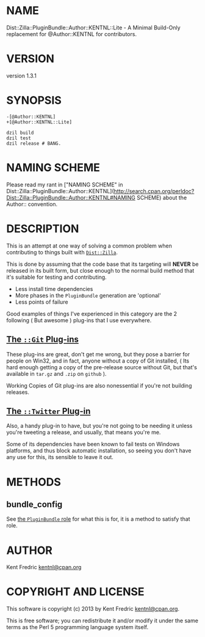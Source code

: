 # NAME

Dist::Zilla::PluginBundle::Author::KENTNL::Lite - A Minimal Build-Only replacement for @Author::KENTNL for contributors.

# VERSION

version 1.3.1

# SYNOPSIS

    -[@Author::KENTNL]
    +[@Author::KENTNL::Lite]

    dzil build
    dzil test
    dzil release # BANG.

# NAMING SCHEME

Please read my rant in ["NAMING SCHEME" in Dist::Zilla::PluginBundle::Author::KENTNL](http://search.cpan.org/perldoc?Dist::Zilla::PluginBundle::Author::KENTNL#NAMING SCHEME) about the Author:: convention.

# DESCRIPTION

This is an attempt at one way of solving a common problem when contributing to things built with [`Dist::Zilla`](http://search.cpan.org/perldoc?Dist::Zilla).

This is done by assuming that the code base that its targeting will __NEVER__ be released in its built form,
but close enough to the normal build method that it's suitable for testing and contributing.

- Less install time dependencies
- More phases in the `PluginBundle` generation are 'optional'
- Less points of failure

Good examples of things I've experienced in this category are the 2 following ( But awesome ) plug-ins that I use everywhere.

## [The `::Git` Plug-ins](http://search.cpan.org/perldoc?Dist::Zilla::Plugin::Git)

These plug-ins are great, don't get me wrong, but they pose a barrier for people on Win32, and in fact, anyone without a copy of Git installed,
( Its hard enough getting a copy of the pre-release source without Git, but that's available in `tar.gz` and `.zip` on `github` ).

Working Copies of Git plug-ins are also nonessential if you're not building releases.

## [The `::Twitter` Plug-in](http://search.cpan.org/perldoc?Dist::Zilla::Plugin::Twitter)

Also, a handy plug-in to have, but you're not going to be needing it unless you're tweeting a release, and usually,
that means you're me.

Some of its dependencies have been known to fail tests on Windows platforms, and thus block automatic installation, so seeing you don't have any use
for this, its sensible to leave it out.

# METHODS

## bundle\_config

See [the `PluginBundle` role](http://search.cpan.org/perldoc?Dist::Zilla::Role::PluginBundle) for what this is for, it is a method to satisfy that role.

# AUTHOR

Kent Fredric <kentnl@cpan.org>

# COPYRIGHT AND LICENSE

This software is copyright (c) 2013 by Kent Fredric <kentnl@cpan.org>.

This is free software; you can redistribute it and/or modify it under
the same terms as the Perl 5 programming language system itself.
